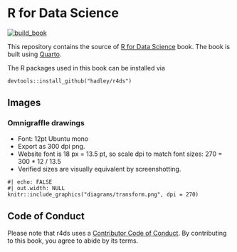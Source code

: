 # R for Data Science

<!-- badges: start -->

[![build_book](https://github.com/hadley/r4ds/actions/workflows/build_book.yaml/badge.svg)](https://github.com/hadley/r4ds/actions/workflows/build_book.yaml)

<!-- badges: end -->

This repository contains the source of [R for Data Science](http://r4ds.had.co.nz) book.
The book is built using [Quarto](https://quarto.org/).

The R packages used in this book can be installed via

```{r}
devtools::install_github("hadley/r4ds")
```

## Images

### Omnigraffle drawings

-   Font: 12pt Ubuntu mono
-   Export as 300 dpi png.
-   Website font is 18 px = 13.5 pt, so scale dpi to match font sizes: 270 = 300 \* 12 / 13.5
-   Verified sizes are visually equivalent by screenshotting.

<!-- -->

    #| echo: FALSE
    #| out.width: NULL
    knitr::include_graphics("diagrams/transform.png", dpi = 270)

## Code of Conduct

Please note that r4ds uses a [Contributor Code of Conduct](https://contributor-covenant.org/version/2/0/CODE_OF_CONDUCT.html).
By contributing to this book, you agree to abide by its terms.

